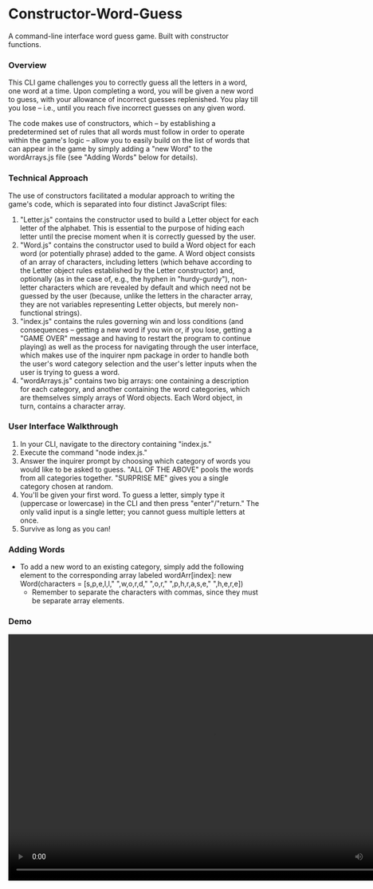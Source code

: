 # Constructor-Word-Guess
A command-line interface word guess game. Built with constructor functions.

### Overview

This CLI game challenges you to correctly guess all the letters in a word, one word at a time. Upon completing a word, you will be given a new word to guess, with your allowance of incorrect guesses replenished. You play till you lose – i.e., until you reach five incorrect guesses on any given word.

The code makes use of constructors, which – by establishing a predetermined set of rules that all words must follow in order to operate within the game's logic – allow you to easily build on the list of words that can appear in the game by simply adding a "new Word" to the wordArrays.js file (see "Adding Words" below for details).

### Technical Approach

The use of constructors facilitated a modular approach to writing the game's code, which is separated into four distinct JavaScript files:
1. "Letter.js" contains the constructor used to build a Letter object for each letter of the alphabet. This is essential to the purpose of hiding each letter until the precise moment when it is correctly guessed by the user.
2. "Word.js" contains the constructor used to build a Word object for each word (or potentially phrase) added to the game. A Word object consists of an array of characters, including letters (which behave according to the Letter object rules established by the Letter constructor) and, optionally (as in the case of, e.g., the hyphen in "hurdy-gurdy"), non-letter characters which are revealed by default and which need not be guessed by the user (because, unlike the letters in the character array, they are not variables representing Letter objects, but merely non-functional strings).
3. "index.js" contains the rules governing win and loss conditions (and consequences – getting a new word if you win or, if you lose, getting a "GAME OVER" message and having to restart the program to continue playing) as well as the process for navigating through the user interface, which makes use of the inquirer npm package in order to handle both the user's word category selection and the user's letter inputs when the user is trying to guess a word.
4. "wordArrays.js" contains two big arrays: one containing a description for each category, and another containing the word categories, which are themselves simply arrays of Word objects. Each Word object, in turn, contains a character array.

### User Interface Walkthrough

1. In your CLI, navigate to the directory containing "index.js."
2. Execute the command "node index.js."
3. Answer the inquirer prompt by choosing which category of words you would like to be asked to guess. "ALL OF THE ABOVE" pools the words from all categories together. "SURPRISE ME" gives you a single category chosen at random.
4. You'll be given your first word. To guess a letter, simply type it (uppercase or lowercase) in the CLI and then press "enter"/"return." The only valid input is a single letter; you cannot guess multiple letters at once.
5. Survive as long as you can!

### Adding Words

* To add a new word to an existing category, simply add the following element to the corresponding array labeled wordArr[index]: new Word(characters = [s,p,e,l,l," ",w,o,r,d," ",o,r," ",p,h,r,a,s,e," ",h,e,r,e])
    - Remember to separate the characters with commas, since they must be separate array elements.

### Demo

<video width="824" height="494" controls>
  <source src="demo/Demo.webm" type="video/webm">
</video>
